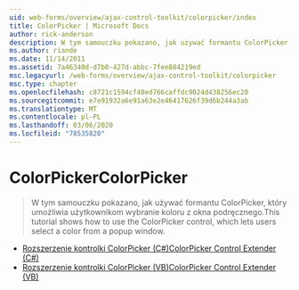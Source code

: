 ```yaml
---
uid: web-forms/overview/ajax-control-toolkit/colorpicker/index
title: ColorPicker | Microsoft Docs
author: rick-anderson
description: W tym samouczku pokazano, jak używać formantu ColorPicker, który umożliwia użytkownikom wybranie koloru z okna podręcznego.
ms.author: riande
ms.date: 11/14/2011
ms.assetid: 7a46340d-d7b0-427d-abbc-7fee884219ed
msc.legacyurl: /web-forms/overview/ajax-control-toolkit/colorpicker
msc.type: chapter
ms.openlocfilehash: c8721c1594cf40ed766caffdc9024d438256ec20
ms.sourcegitcommit: e7e91932a6e91a63e2e46417626f39d6b244a3ab
ms.translationtype: MT
ms.contentlocale: pl-PL
ms.lasthandoff: 03/06/2020
ms.locfileid: "78535820"
---
```

# <a name="colorpicker"></a><span data-ttu-id="b682e-103">ColorPicker</span><span class="sxs-lookup"><span data-stu-id="b682e-103">ColorPicker</span></span>

> <span data-ttu-id="b682e-104">W tym samouczku pokazano, jak używać formantu ColorPicker, który umożliwia użytkownikom wybranie koloru z okna podręcznego.</span><span class="sxs-lookup"><span data-stu-id="b682e-104">This tutorial shows how to use the ColorPicker control, which lets users select a color from a popup window.</span></span>

- [<span data-ttu-id="b682e-105">Rozszerzenie kontrolki ColorPicker (C#)</span><span class="sxs-lookup"><span data-stu-id="b682e-105">ColorPicker Control Extender (C#)</span></span>](using-the-colorpicker-control-extender-cs.md)
- [<span data-ttu-id="b682e-106">Rozszerzenie kontrolki ColorPicker (VB)</span><span class="sxs-lookup"><span data-stu-id="b682e-106">ColorPicker Control Extender (VB)</span></span>](using-the-colorpicker-control-extender-vb.md)
